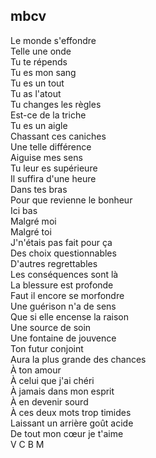## mbcv

Le monde s'effondre  
Telle une onde  
Tu te répends  
Tu es mon sang  
Tu es un tout  
Tu as l'atout  
Tu changes les règles  
Est-ce de la triche  
Tu es un aigle  
Chassant ces caniches  
Une telle différence  
Aiguise mes sens  
Tu leur es supérieure  
Il suffira d'une heure  
Dans tes bras  
Pour que revienne le bonheur  
Ici bas  
Malgré moi  
Malgré toi  
J'n'étais pas fait pour ça  
Des choix questionnables  
D'autres regrettables  
Les conséquences sont là  
La blessure est profonde  
Faut il encore se morfondre  
Une guérison n'a de sens  
Que si elle encense la raison  
Une source de soin  
Une fontaine de jouvence  
Ton futur conjoint  
Aura la plus grande des chances  
À ton amour  
À celui que j'ai chéri  
À jamais dans mon esprit  
À en devenir sourd  
À ces deux mots trop timides  
Laissant un arrière goût acide  
De tout mon cœur je t'aime  
V C B M